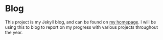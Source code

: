 Blog
=======================

This project is my Jekyll blog, and can be found on [my homepage](http://nielskornerup.github.io). I will be using this to blog to report on my progress with various projects throughout the year.
